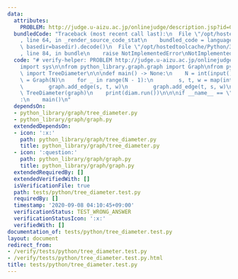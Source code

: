 ```yaml
---
data:
  attributes:
    PROBLEM: http://judge.u-aizu.ac.jp/onlinejudge/description.jsp?id=GRL_5_A
  bundledCode: "Traceback (most recent call last):\n  File \"/opt/hostedtoolcache/Python/3.8.5/x64/lib/python3.8/site-packages/onlinejudge_verify/documentation/build.py\"\
    , line 64, in _render_source_code_stat\n    bundled_code = language.bundle(stat.path,\
    \ basedir=basedir).decode()\n  File \"/opt/hostedtoolcache/Python/3.8.5/x64/lib/python3.8/site-packages/onlinejudge_verify/languages/python.py\"\
    , line 84, in bundle\n    raise NotImplementedError\nNotImplementedError\n"
  code: "# verify-helper: PROBLEM http://judge.u-aizu.ac.jp/onlinejudge/description.jsp?id=GRL_5_A\n\
    import sys\n\nfrom python_library.graph.graph import Graph\nfrom python_library.graph.tree_diameter\
    \ import TreeDiameter\n\n\ndef main() -> None:\n    N = int(input())\n    graph\
    \ = Graph(N)\n    for _ in range(N - 1):\n        s, t, w = map(int, input().split())\n\
    \        graph.add_edge(s, t, w)\n        graph.add_edge(t, s, w)\n    diam =\
    \ TreeDiameter(graph)\n    print(diam.run())\n\n\nif __name__ == \"__main__\"\
    :\n    main()\n"
  dependsOn:
  - python_library/graph/tree_diameter.py
  - python_library/graph/graph.py
  extendedDependsOn:
  - icon: ':x:'
    path: python_library/graph/tree_diameter.py
    title: python_library/graph/tree_diameter.py
  - icon: ':question:'
    path: python_library/graph/graph.py
    title: python_library/graph/graph.py
  extendedRequiredBy: []
  extendedVerifiedWith: []
  isVerificationFile: true
  path: tests/python/tree_diameter.test.py
  requiredBy: []
  timestamp: '2020-09-08 04:10:45+09:00'
  verificationStatus: TEST_WRONG_ANSWER
  verificationStatusIcon: ':x:'
  verifiedWith: []
documentation_of: tests/python/tree_diameter.test.py
layout: document
redirect_from:
- /verify/tests/python/tree_diameter.test.py
- /verify/tests/python/tree_diameter.test.py.html
title: tests/python/tree_diameter.test.py
---
```

